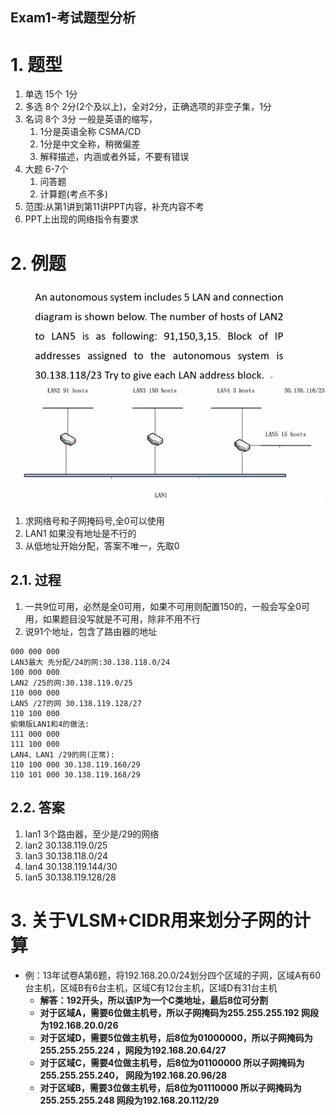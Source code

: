Exam1-考试题型分析
---

# 1. 题型
1. 单选 15个 1分
2. 多选 8个  2分(2个及以上)，全对2分，正确选项的非空子集，1分
3. 名词 8个  3分 一般是英语的缩写，
   1. 1分是英语全称 CSMA/CD
   2. 1分是中文全称，稍微偏差
   3. 解释描述，内涵或者外延，不要有错误
4. 大题 6-7个
   1. 问答题
   2. 计算题(考点不多)
5. 范围:从第1讲到第11讲PPT内容，补充内容不考
6. PPT上出现的网络指令有要求

# 2. 例题
![](img/exam1/1.png)

1. 求网络号和子网掩码号,全0可以使用
2. LAN1 如果没有地址是不行的
3. 从低地址开始分配，答案不唯一，先取0

## 2.1. 过程
1. 一共9位可用，必然是全0可用，如果不可用则配置150的，一般会写全0可用，如果题目没写就是不可用，除非不用不行
2. 说91个地址，包含了路由器的地址
```
000 000 000
LAN3最大 先分配/24的网:30.138.118.0/24
100 000 000
LAN2 /25的网:30.138.119.0/25
110 000 000
LAN5 /27的网 30.138.119.128/27
110 100 000
偷懒版LAN1和4的做法:
111 000 000
111 100 000
LAN4、LAN1 /29的网(正常):
110 100 000 30.138.119.160/29
110 101 000 30.138.119.168/29
```

## 2.2. 答案
1. lan1 3个路由器，至少是/29的网络
2. lan2 30.138.119.0/25
3. lan3 30.138.118.0/24
4. lan4 30.138.119.144/30
5. lan5 30.138.119.128/28

# 3. 关于VLSM+CIDR用来划分子网的计算
- 例：13年试卷A第6题，将192.168.20.0/24划分四个区域的子网，区域A有60台主机，区域B有6台主机，区域C有12台主机，区域D有31台主机
  - **解答：192开头，所以该IP为一个C类地址，最后8位可分割**
  - **对于区域A，需要6位做主机号，所以子网掩码为255.255.255.192 网段为192.168.20.0/26**
  - **对于区域D，需要5位做主机号，后8位为01000000，所以子网掩码为255.255.255.224 ，网段为192.168.20.64/27**
  - **对于区域C，需要4位做主机号，后8位为01100000 所以子网掩码为255.255.255.240， 网段为192.168.20.96/28**
  - **对于区域B，需要3位做主机号，后8位为01110000 所以子网掩码为255.255.255.248 网段为192.168.20.112/29**
